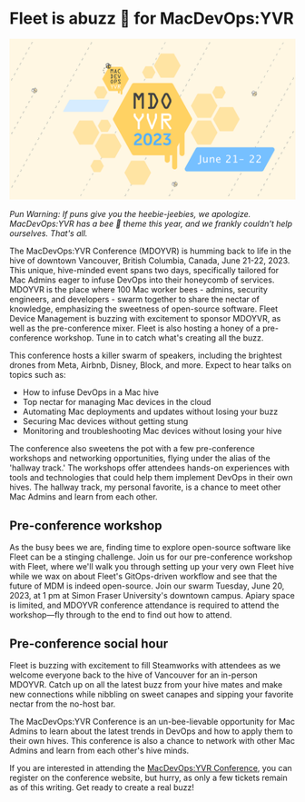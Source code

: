 # Fleet is abuzz 🐝 for MacDevOps:YVR 

[![MacDevOps:YVR June 21-22, 2023](../website/assets/images/articles/fleet-is-abuzz-for-macdevops-yvr-2023-960x540@2x.png)](https://mdoyvr.com/)

_Pun Warning: If puns give you the heebie-jeebies, we apologize. MacDevOps:YVR has a bee 🐝 theme this year, and we frankly couldn't help ourselves. That's all._

The MacDevOps:YVR Conference (MDOYVR) is humming back to life in the hive of downtown Vancouver, British Columbia, Canada, June 21-22, 2023. This unique, hive-minded event spans two days, specifically tailored for Mac Admins eager to infuse DevOps into their honeycomb of services. MDOYVR is the place where 100 Mac worker bees - admins, security engineers, and developers - swarm together to share the nectar of knowledge, emphasizing the sweetness of open-source software. Fleet Device Management is buzzing with excitement to sponsor MDOYVR, as well as the pre-conference mixer. Fleet is also hosting a honey of a pre-conference workshop. Tune in to catch what's creating all the buzz.

This conference hosts a killer swarm of speakers, including the brightest drones from Meta, Airbnb, Disney, Block, and more. Expect to hear talks on topics such as:

* How to infuse DevOps in a Mac hive
* Top nectar for managing Mac devices in the cloud
* Automating Mac deployments and updates without losing your buzz
* Securing Mac devices without getting stung
* Monitoring and troubleshooting Mac devices without losing your hive

The conference also sweetens the pot with a few pre-conference workshops and networking opportunities, flying under the alias of the 'hallway track.' The workshops offer attendees hands-on experiences with tools and technologies that could help them implement DevOps in their own hives. The hallway track, my personal favorite, is a chance to meet other Mac Admins and learn from each other.


## Pre-conference workshop

As the busy bees we are, finding time to explore open-source software like Fleet can be a stinging challenge. Join us for our pre-conference workshop with Fleet, where we'll walk you through setting up your very own Fleet hive while we wax on about Fleet's GitOps-driven workflow and see that the future of MDM is indeed open-source. Join our swarm Tuesday, June 20, 2023, at 1 pm at Simon Fraser University's downtown campus. Apiary space is limited, and MDOYVR conference attendance is required to attend the workshop—fly through to the end to find out how to attend.


## Pre-conference social hour

Fleet is buzzing with excitement to fill Steamworks with attendees as we welcome everyone back to the hive of Vancouver for an in-person MDOYVR. Catch up on all the latest buzz from your hive mates and make new connections while nibbling on sweet canapes and sipping your favorite nectar from the no-host bar.

The MacDevOps:YVR Conference is an un-bee-lievable opportunity for Mac Admins to learn about the latest trends in DevOps and how to apply them to their own hives. This conference is also a chance to network with other Mac Admins and learn from each other's hive minds.

If you are interested in attending the [MacDevOps:YVR Conference](https://mdoyvr.com), you can register on the conference website, but hurry, as only a few tickets remain as of this writing. Get ready to create a real buzz!


<meta name="category" value="announcements">
<meta name="authorGitHubUsername" value="spokanemac">
<meta name="authorFullName" value="JD Strong">
<meta name="publishedOn" value="2023-06-07">
<meta name="articleTitle" value="Fleet is abuzz 🐝 for MacDevOps:YVR">
<meta name="articleImageUrl" value="../website/assets/images/articles/fleet-is-abuzz-for-macdevops-yvr-2023-960x540@2x.png">
<meta name="description" value="Fleet is a proud sponsor of MacDevOps:YVR which is back in person in Vancouver, B.C. June 21-22, 2023">